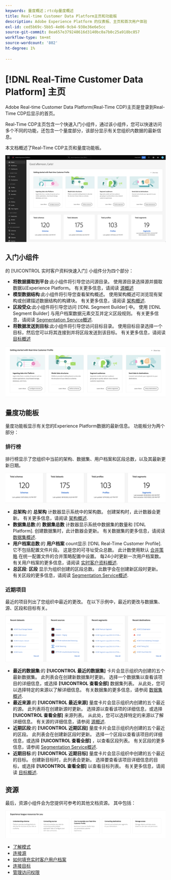 ```yaml
---
keywords: 量度概述；rtcdp量度概述
title: Real-time Customer Data Platform主页和功能板
description: Adobe Experience Platform 的仪表板、主页和首次用户体验
exl-id: ced5b69c-5bb5-4e06-9cb4-938e36e6e5cc
source-git-commit: 8ea657e379248616d3140bc0a7b0c25a918bc857
workflow-type: tm+mt
source-wordcount: '802'
ht-degree: 1%

---
```


# [!DNL Real-Time Customer Data Platform] 主页

Adobe Real-time Customer Data Platform(Real-Time CDP)主页是登录到Real-Time CDP后显示的首页。

Real-Time CDP主页包含一个快速入门小组件，通过该小组件，您可以快速访问多个不同的功能，还包含一个量度部分，该部分显示有关您组织内数据的最新信息。

本文档概述了Real-Time CDP主页和量度功能板。

![平台UI主页。](assets/platform-home/home.png)

## 入门小组件

的 [!UICONTROL 实时客户资料快速入门] 小组件分为四个部分：

* **将数据摄取到平台**:此小组件将引导您访问源目录。 使用源目录选择源并摄取数据以Experience Platform。 有关更多信息，请阅读 [源概述](../sources/home.md)
* **模型数据结构**:此小组件将引导您查看架构概述。 使用架构概述可浏览现有架构或创建描述数据结构的构建块。 有关更多信息，请阅读 [架构概述](../xdm/home.md).
* **区段受众**:此小组件将引导您访问 [!DNL Segment Builder] 中。 使用 [!DNL Segment Builder] 与用户档案数据元素交互并定义区段规则。 有关更多信息，请阅读 [Segmentation Service概述](../segmentation/home.md).
* **将数据发送到目标**:此小组件将引导您访问目标目录。 使用目标目录选择一个目标，然后您可以将其连接到并将区段发送到该目标。 有关更多信息，请阅读 [目标概述](../destinations/home.md)

![Platform UI主页，显示入门小组件](assets/platform-home/getting-started-widget.png)

## 量度功能板

量度功能板显示有关您的Experience Platform数据的最新信息。 功能板分为两个部分：

### 排行榜

排行榜显示了您组织中当前的架构、数据集、用户档案和区段总数，以及其最新更新日期。

![平台UI主页中的列表板部分。](assets/platform-home/leaderboard.png)

* **总架构**:的 **总架构** 计数器显示系统中的架构数。 创建架构时，此计数器会更新。 有关更多信息，请阅读 [架构概述](../xdm/home.md).
* **数据集总数**:的 **数据集总数** 计数器显示系统中数据集的数量和 [!DNL Platform]. 创建数据集时，此计数器会更新。 有关数据集的更多信息，请阅读 [数据集概述](../catalog/datasets/overview.md).
* **用户档案总数**:的 **用户档案** count显示 [!DNL Real-Time Customer Profile]. 它不包括配置文件片段。 这是您的可寻址受众总数。 此计数使用默认 [合并策略](profile/merge-policies.md) 在统一配置文件的合并策略配置中设置。 每24小时更新一次用户档案数。 有关用户档案的更多信息，请阅读 [实时客户资料概述](../profile/home.md).
* **总区段**: **区段** 显示为组织创建的区段总数。 此数字会在创建新区段时更新。 有关区段的更多信息，请阅读 [Segmentation Service概述](../segmentation/home.md).

### 近期项目

最近的项目列出了您组织中最近的更改。 在以下示例中，最近的更改与数据集、源、区段和目标有关。

![Platform UI主页中的“最近的项目”部分。](assets/platform-home/recent-items.png)

* **最近的数据集**:的 **[!UICONTROL 最近的数据集]** 卡片会显示组织内创建的五个最新数据集。 此列表会在创建新数据集时更新。 选择一个数据集以查看该项目的详细信息，或选择 **[!UICONTROL 查看全部]** 数据集列表。 从此处，您可以选择特定的来源以了解详细信息。 有关数据集的更多信息，请参阅 [数据集概述](../catalog/datasets/overview.md).
* **最近来源**:的 **[!UICONTROL 最近来源]** 量度卡片会显示组织内创建的五个最近的源。 此列表将在创建新源时更新。 选择源以查看该项的详细信息，或选择 **[!UICONTROL 查看全部]** 来源列表。 从此处，您可以选择特定的来源以了解详细信息。 有关源的详细信息，请参阅 [源概述](../sources/home.md).
* **近期区段**:的 **[!UICONTROL 近期区段]** 量度卡片会显示组织内创建的五个最近的区段。 此列表会在创建新区段时更新。 选择一个区段以查看该项目的详细信息，或选择 **[!UICONTROL 查看全部]** ，以查看区段列表。 有关区段的更多信息，请参阅 [Segmentation Service概述](../segmentation/home.md).
* **近期目标**:的 **[!UICONTROL 近期目标]** 量度卡片会显示组织中创建的五个最近的目标。 创建新目标时，此列表会更新。 选择要查看该项目详细信息的目标，或选择 **[!UICONTROL 查看全部]** 以查看目标列表。 有关更多信息，请阅读 [目标概述](../destinations/home.md).

## 资源

最后，资源小组件会为您提供可参考的其他文档资源。 其中包括：

![平台UI主页中的“资源”部分。](assets/platform-home/resources.png)

* [了解模式](../xdm/schema/composition.md)
* [连接源](../sources/home.md)
* [如何填充实时客户用户档案](../profile/home.md)
* [连接目标](../destinations/home.md)
* [管理访问权限](../access-control/abac/overview.md)

<!-- ### Successful profile records

In the leaderboard **[!UICONTROL Successful profile records]** shows the total number of records that have been successfully processed into the profile.

There is also a metric card that shows the percentage of successful records. Select **[!UICONTROL View datasets]** to see more details about the profile records. Hover over the colored area of the graph to see additional details:

![image](assets/home-profilerecords-details.PNG)

The number of successful profile records is updated hourly. 

For more information about profiles, see [A unified view of your customer in Real-Time CDP](profile/profile-overview.md).

### Total profile records

The **[!UICONTROL Total profile records]** metric card shows the total number of data records enabled to feed into the profiles, and the percentage that are successful, updated once per day. This does not include all data in the data lake, because some data might not be enabled to feed into the profiles.

 Hover over the colored area of the graph to see additional details about the successful profiles:

![image](assets/home-profile-details.PNG)

Select **[!UICONTROL View profiles]** to see more details about the profile records.

For more information about profiles, see [A unified view of your customer in Real-Time CDP](profile/profile-overview.md).

For more information about viewing a specific profile, see [Profile viewer](profile/profile-viewer.md).

### Failed profile records

In the leaderboard, **[!UICONTROL Failed profile records]** counts the number of records that failed to process into the profile.

The **[!UICONTROL Failed profile records]** metric card shows this count, and includes a graphical representation that helps you see how failures have trended during the time shown below the graphic. This chart is updated hourly. Select **[!UICONTROL View datasets]** to see more details about the profile records.

The number of failed profile records is updated hourly. -->
